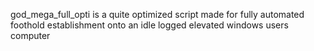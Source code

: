 god_mega_full_opti is a quite optimized script made for fully automated foothold establishment onto an idle logged elevated windows users computer
